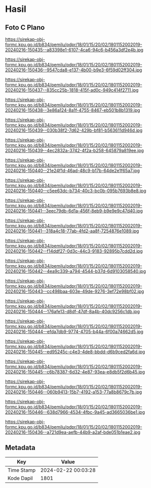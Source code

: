 # Hasil

## Foto C Plano

https://sirekap-obj-formc.kpu.go.id/b834/pemilu/pdpr/18/01/15/20/02/1801152002019-20240216-150435--a83398e1-6107-4ca6-94c6-b456a3df2e4b.jpg

https://sirekap-obj-formc.kpu.go.id/b834/pemilu/pdpr/18/01/15/20/02/1801152002019-20240216-150436--9547cda8-e137-4b00-b9e3-6f59d02ff304.jpg

https://sirekap-obj-formc.kpu.go.id/b834/pemilu/pdpr/18/01/15/20/02/1801152002019-20240216-150437--835cc25b-1818-415f-ad0c-949c414f2711.jpg

https://sirekap-obj-formc.kpu.go.id/b834/pemilu/pdpr/18/01/15/20/02/1801152002019-20240216-150438--3e86a124-8a1f-4755-8467-eb501b8b1319.jpg

https://sirekap-obj-formc.kpu.go.id/b834/pemilu/pdpr/18/01/15/20/02/1801152002019-20240216-150439--030b38f2-7d62-429b-bf81-b563611d946d.jpg

https://sirekap-obj-formc.kpu.go.id/b834/pemilu/pdpr/18/01/15/20/02/1801152002019-20240216-150439--4ec2832a-3742-4f2a-b258-645879a819ee.jpg

https://sirekap-obj-formc.kpu.go.id/b834/pemilu/pdpr/18/01/15/20/02/1801152002019-20240216-150440--21e24f1d-46ad-48c9-b17b-64de2e1f65a7.jpg

https://sirekap-obj-formc.kpu.go.id/b834/pemilu/pdpr/18/01/15/20/02/1801152002019-20240216-150440--c5ee63dc-b734-40c3-bc0b-095b7693b8e8.jpg

https://sirekap-obj-formc.kpu.go.id/b834/pemilu/pdpr/18/01/15/20/02/1801152002019-20240216-150441--3eec79db-6d1a-456f-8eb9-b9e9e9c47d40.jpg

https://sirekap-obj-formc.kpu.go.id/b834/pemilu/pdpr/18/01/15/20/02/1801152002019-20240216-150441--318a4c18-77ab-4fd2-aa8f-7254876e1089.jpg

https://sirekap-obj-formc.kpu.go.id/b834/pemilu/pdpr/18/01/15/20/02/1801152002019-20240216-150442--f14ddf27-0d3c-44c3-9183-92895b7cdd2d.jpg

https://sirekap-obj-formc.kpu.go.id/b834/pemilu/pdpr/18/01/15/20/02/1801152002019-20240216-150442--4ea9c339-a794-4544-b37d-6d9103058540.jpg

https://sirekap-obj-formc.kpu.go.id/b834/pemilu/pdpr/18/01/15/20/02/1801152002019-20240216-150443--cc498baa-603e-49de-9276-3ef72e98bf02.jpg

https://sirekap-obj-formc.kpu.go.id/b834/pemilu/pdpr/18/01/15/20/02/1801152002019-20240216-150444--176afe13-d8df-47df-8a4b-40dc9256c1db.jpg

https://sirekap-obj-formc.kpu.go.id/b834/pemilu/pdpr/18/01/15/20/02/1801152002019-20240216-150444--efda7db9-9774-4705-b44a-6f00a74662d5.jpg

https://sirekap-obj-formc.kpu.go.id/b834/pemilu/pdpr/18/01/15/20/02/1801152002019-20240216-150445--ed95245c-c4e3-4de8-bbdd-d6b9ced2fa6d.jpg

https://sirekap-obj-formc.kpu.go.id/b834/pemilu/pdpr/18/01/15/20/02/1801152002019-20240216-150445--c6b78387-6d32-4e87-93ea-e8db5f2d6b45.jpg

https://sirekap-obj-formc.kpu.go.id/b834/pemilu/pdpr/18/01/15/20/02/1801152002019-20240216-150446--060b9413-15b7-4192-a153-77a8b8679c7b.jpg

https://sirekap-obj-formc.kpu.go.id/b834/pemilu/pdpr/18/01/15/20/02/1801152002019-20240216-150446--638d7966-4534-4fbc-9a45-ad3665036be1.jpg

https://sirekap-obj-formc.kpu.go.id/b834/pemilu/pdpr/18/01/15/20/02/1801152002019-20240216-150436--a721d9ea-aefb-44b9-a2af-bde051b1eae2.jpg


## Metadata

| Key        | Value               |
| ---------- | ------------------- |
| Time Stamp | 2024-02-22 00:03:28 |
| Kode Dapil | 1801                |



